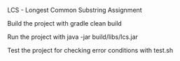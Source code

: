 LCS - Longest Common Substring Assignment

Build the project with gradle clean build

Run the project with java -jar build/libs/lcs.jar

Test the project for checking error conditions with test.sh 

